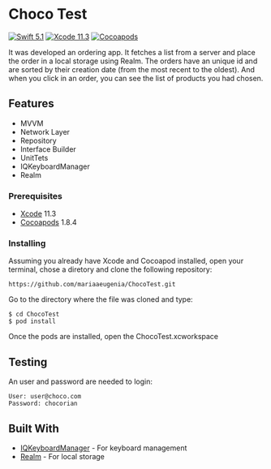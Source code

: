 
# Choco Test


[![Swift 5.1](https://img.shields.io/badge/Swift-5.1-blue.svg?style=flat)](https://swift.org)
[![Xcode 11.3](https://img.shields.io/badge/Xcode-11.3.1-blue.svg?style=flat)](https://developer.apple.com/xcode/)
[![Cocoapods](https://img.shields.io/badge/cocoapods-compatible-brightgreen.svg?style=flat)](https://cocoapods.org)


It was developed an ordering app. It fetches a list from a server and place the order in a local storage using Realm. The orders have an unique id and are sorted by their creation date (from the most recent to the oldest). And when you click in an order, you can see the list of products you had chosen.

## Features



* MVVM
* Network Layer
* Repository
* Interface Builder
* UnitTets
* IQKeyboardManager
* Realm

### Prerequisites

* [Xcode](https://developer.apple.com/xcode/) 11.3
* [Cocoapods](https://cocoapods.org) 1.8.4


### Installing

Assuming you already have Xcode and Cocoapod installed, open your terminal, chose a diretory and clone the following repository:

```
https://github.com/mariaaeugenia/ChocoTest.git
```

Go to the directory where the file was cloned and type:

```
$ cd ChocoTest
$ pod install
```

Once the pods are installed, open the ChocoTest.xcworkspace

## Testing

An user and password are needed to login:
```
User: ​user@choco.com 
Password:​ chocorian
```

## Built With


* [IQKeyboardManager](https://github.com/hackiftekhar/IQKeyboardManager) - For keyboard management
* [Realm](https://realm.io/docs/swift/latest/) - For local storage
